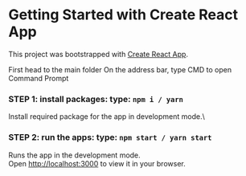 # Getting Started with Create React App

This project was bootstrapped with [Create React App](https://github.com/facebook/create-react-app).

First head to the main folder
On the address bar, type CMD to open Command Prompt

### STEP 1: install packages: type: `npm i / yarn`

Install required package for the app in development mode.\

### STEP 2: run the apps: type: `npm start / yarn start`

Runs the app in the development mode.\
Open [http://localhost:3000](http://localhost:3000) to view it in your browser.
